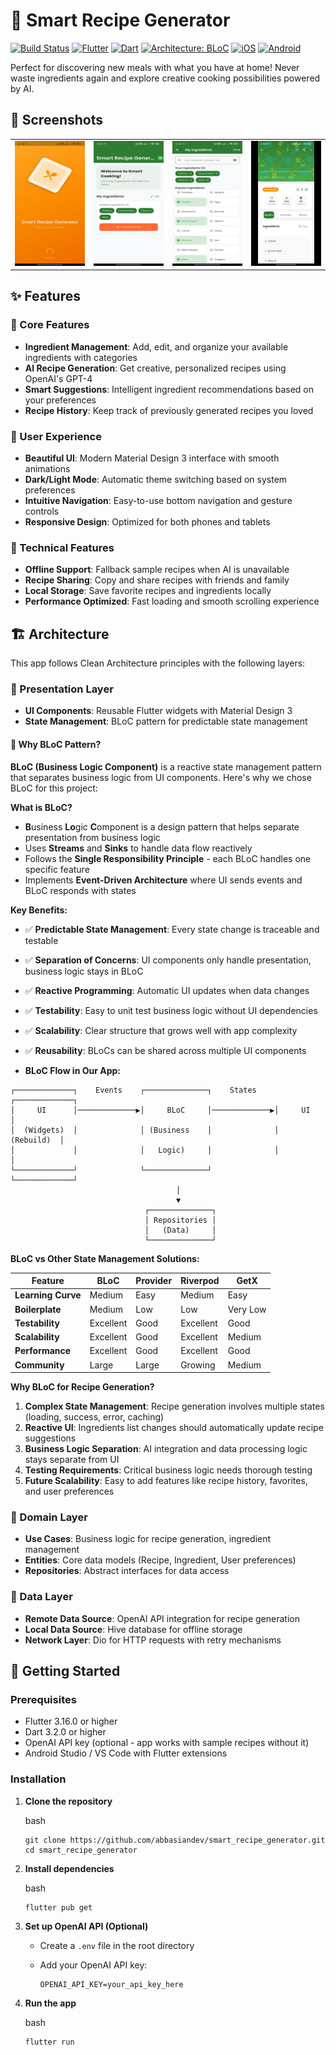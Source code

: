 🍳 Smart Recipe Generator
=========================

[![Build Status](https://img.shields.io/github/actions/workflow/status/your-org/dailyquote/flutter-ci.yml?branch=main&style=flat-square)](https://github.com/your-org/dailyquote/actions) [![Flutter](https://img.shields.io/badge/Platform-Flutter-02569B?style=flat-square&logo=flutter)](https://flutter.dev/) [![Dart](https://img.shields.io/badge/Language-Dart-0175C2?style=flat-square&logo=dart)](https://dart.dev/) [![Architecture: BLoC](https://img.shields.io/badge/Architecture-BLoC-FF4081?style=flat-square&logo=bloc)](https://bloclibrary.dev/) [![iOS](https://img.shields.io/badge/Platform-iOS-000000?style=flat-square&logo=apple)](https://developer.apple.com/ios/) [![Android](https://img.shields.io/badge/Platform-Android-3DDC84?style=flat-square&logo=android)](https://developer.android.com/)

Perfect for discovering new meals with what you have at home! Never waste ingredients again and explore creative cooking possibilities powered by AI.

📸 Screenshots
--------------

<table align="center">
  <tr>
    <td align="center">
      <img src="assets/image/splash.png" alt="splash" width="200" height="200" />
    </td>
    <td align="center">
      <img src="assets/image/home.png" alt="home" width="200" height="200" />
    </td>
    <td align="center">
      <img src="assets/image/ingredient.png" alt="ingredient" width="200" height="200" />
    </td>
    <td align="center">
      <img src="assets/image/recipe.gif" alt="Recipe Details" width="200" height="200" style="object-fit: cover;" />
    </td>
  </tr>
</table>

✨ Features
----------

### 🥗 Core Features

-   **Ingredient Management**: Add, edit, and organize your available ingredients with categories
-   **AI Recipe Generation**: Get creative, personalized recipes using OpenAI's GPT-4
-   **Smart Suggestions**: Intelligent ingredient recommendations based on your preferences
-   **Recipe History**: Keep track of previously generated recipes you loved

### 🎨 User Experience

-   **Beautiful UI**: Modern Material Design 3 interface with smooth animations
-   **Dark/Light Mode**: Automatic theme switching based on system preferences
-   **Intuitive Navigation**: Easy-to-use bottom navigation and gesture controls
-   **Responsive Design**: Optimized for both phones and tablets

### 🔧 Technical Features

-   **Offline Support**: Fallback sample recipes when AI is unavailable
-   **Recipe Sharing**: Copy and share recipes with friends and family
-   **Local Storage**: Save favorite recipes and ingredients locally
-   **Performance Optimized**: Fast loading and smooth scrolling experience

🏗️ Architecture
----------------

This app follows Clean Architecture principles with the following layers:

### 📱 Presentation Layer

-   **UI Components**: Reusable Flutter widgets with Material Design 3
-   **State Management**: BLoC pattern for predictable state management

#### 🧩 Why BLoC Pattern?

**BLoC (Business Logic Component)** is a reactive state management pattern that separates business logic from UI components. Here's why we chose BLoC for this project:

**What is BLoC?**

-   **B**usiness **Lo**gic **C**omponent is a design pattern that helps separate presentation from business logic
-   Uses **Streams** and **Sinks** to handle data flow reactively
-   Follows the **Single Responsibility Principle** - each BLoC handles one specific feature
-   Implements **Event-Driven Architecture** where UI sends events and BLoC responds with states

**Key Benefits:**

-   ✅ **Predictable State Management**: Every state change is traceable and testable
-   ✅ **Separation of Concerns**: UI components only handle presentation, business logic stays in BLoC
-   ✅ **Reactive Programming**: Automatic UI updates when data changes
-   ✅ **Testability**: Easy to unit test business logic without UI dependencies
-   ✅ **Scalability**: Clear structure that grows well with app complexity
-   ✅ **Reusability**: BLoCs can be shared across multiple UI components

-   **BLoC Flow in Our App:**

```
┌─────────────┐    Events    ┌──────────────┐    States    ┌─────────────┐
│     UI      │─────────────▶│     BLoC     │─────────────▶│     UI      │
│  (Widgets)  │              │ (Business    │              │  (Rebuild)  │
│             │              │   Logic)     │              │             │
└─────────────┘              └──────────────┘              └─────────────┘
                                     │
                                     ▼
                              ┌──────────────┐
                              │ Repositories │
                              │   (Data)     │
                              └──────────────┘
```

**BLoC vs Other State Management Solutions:**

| Feature | BLoC | Provider | Riverpod | GetX |
| --- | --- | --- | --- | --- |
| **Learning Curve** | Medium | Easy | Medium | Easy |
| **Boilerplate** | Medium | Low | Low | Very Low |
| **Testability** | Excellent | Good | Excellent | Good |
| **Scalability** | Excellent | Good | Excellent | Medium |
| **Performance** | Excellent | Good | Excellent | Good |
| **Community** | Large | Large | Growing | Medium |

**Why BLoC for Recipe Generation?**

1.  **Complex State Management**: Recipe generation involves multiple states (loading, success, error, caching)
2.  **Reactive UI**: Ingredients list changes should automatically update recipe suggestions
3.  **Business Logic Separation**: AI integration and data processing logic stays separate from UI
4.  **Testing Requirements**: Critical business logic needs thorough testing
5.  **Future Scalability**: Easy to add features like recipe history, favorites, and user preferences

### 🧠 Domain Layer

-   **Use Cases**: Business logic for recipe generation, ingredient management
-   **Entities**: Core data models (Recipe, Ingredient, User preferences)
-   **Repositories**: Abstract interfaces for data access

### 💾 Data Layer

-   **Remote Data Source**: OpenAI API integration for recipe generation
-   **Local Data Source**: Hive database for offline storage
-   **Network Layer**: Dio for HTTP requests with retry mechanisms

🚀 Getting Started
------------------

### Prerequisites

-   Flutter 3.16.0 or higher
-   Dart 3.2.0 or higher
-   OpenAI API key (optional - app works with sample recipes without it)
-   Android Studio / VS Code with Flutter extensions

### Installation

1.  **Clone the repository**

    bash

    ```
    git clone https://github.com/abbasiandev/smart_recipe_generator.git
    cd smart_recipe_generator
    ```

2.  **Install dependencies**

    bash

    ```
    flutter pub get
    ```

3.  **Set up OpenAI API (Optional)**
    -   Create a `.env` file in the root directory
    -   Add your OpenAI API key:

        ```
        OPENAI_API_KEY=your_api_key_here
        ```

4.  **Run the app**

    bash

    ```
    flutter run
    ```
